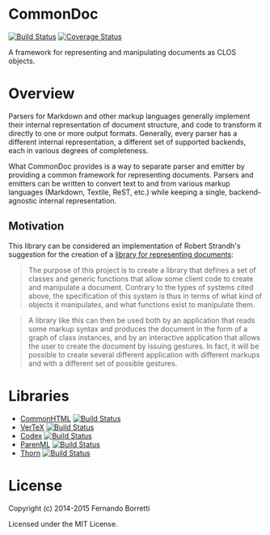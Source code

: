 # CommonDoc

[![Build Status](https://travis-ci.org/CommonDoc/common-doc.svg?branch=master)](https://travis-ci.org/CommonDoc/common-doc)
[![Coverage Status](https://coveralls.io/repos/CommonDoc/common-doc/badge.svg?branch=master)](https://coveralls.io/r/CommonDoc/common-doc?branch=master)

A framework for representing and manipulating documents as CLOS objects.

# Overview

Parsers for Markdown and other markup languages generally implement their
internal representation of document structure, and code to transform it directly
to one or more output formats. Generally, every parser has a different internal
representation, a different set of supported backends, each in various degrees
of completeness.

What CommonDoc provides is a way to separate parser and emitter by providing a
common framework for representing documents. Parsers and emitters can be written
to convert text to and from various markup languages (Markdown, Textile, ReST,
etc.) while keeping a single, backend-agnostic internal representation.

## Motivation

This library can be considered an implementation of Robert Strandh's suggestion
for the creation of a [library for representing documents][strandh]:

>The purpose of this project is to create a library that defines a set of
>classes and generic functions that allow some client code to create and
>manipulate a document. Contrary to the types of systems cited above, the
>specification of this system is thus in terms of what kind of objects it
>manipulates, and what functions exist to manipulate them.

>A library like this can then be used both by an application that reads some
>markup syntax and produces the document in the form of a graph of class
>instances, and by an interactive application that allows the user to create the
>document by issuing gestures. In fact, it will be possible to create several
>different application with different markups and with a different set of
>possible gestures.

[strandh]: http://metamodular.com/Common-Lisp/document-library.html

# Libraries

* [CommonHTML](https://github.com/CommonDoc/common-html) [![Build Status](https://travis-ci.org/CommonDoc/common-html.svg?branch=master)](https://travis-ci.org/CommonDoc/common-html)
* [VerTeX](https://github.com/CommonDoc/vertex) [![Build Status](https://travis-ci.org/CommonDoc/vertex.svg?branch=master)](https://travis-ci.org/CommonDoc/vertex)
* [Codex](https://github.com/CommonDoc/codex) [![Build Status](https://travis-ci.org/CommonDoc/codex.svg?branch=master)](https://travis-ci.org/CommonDoc/codex)
* [ParenML](https://github.com/CommonDoc/parenml) [![Build Status](https://travis-ci.org/CommonDoc/parenml.svg?branch=master)](https://travis-ci.org/CommonDoc/parenml)
* [Thorn](https://github.com/CommonDoc/thorn) [![Build Status](https://travis-ci.org/CommonDoc/thorn.svg?branch=master)](https://travis-ci.org/CommonDoc/thorn)

# License

Copyright (c) 2014-2015 Fernando Borretti

Licensed under the MIT License.

